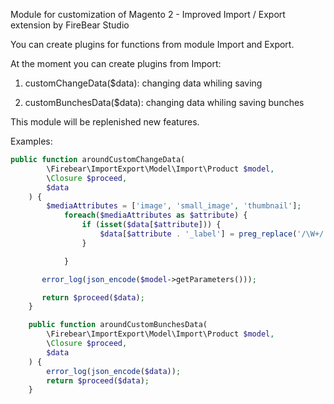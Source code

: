 Module for customization of Magento 2 - Improved Import / Export extension by FireBear Studio  

You can create plugins for functions from module Import and Export.

At the moment you can create plugins from Import:

1. customChangeData($data): changing data whiling saving

2. customBunchesData($data): changing data whiling saving bunches

This module will be replenished new features.

Examples:
```php
public function aroundCustomChangeData(
        \Firebear\ImportExport\Model\Import\Product $model,
        \Closure $proceed,
        $data
    ) {
        $mediaAttributes = ['image', 'small_image', 'thumbnail'];
            foreach($mediaAttributes as $attribute) {
                if (isset($data[$attribute])) {
                    $data[$attribute . '_label'] = preg_replace('/\W+/','',$data[$attribute]);
                }

            }

       error_log(json_encode($model->getParameters()));

       return $proceed($data);
    }

    public function aroundCustomBunchesData(
        \Firebear\ImportExport\Model\Import\Product $model,
        \Closure $proceed,
        $data
    ) {
        error_log(json_encode($data));
        return $proceed($data);
    }
```